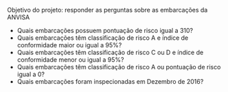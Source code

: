 Objetivo do projeto: responder as perguntas sobre as embarcações da ANVISA

* Quais embarcações possuem pontuação de risco igual a 310?
* Quais embarcações têm classificação de risco A e índice de conformidade maior ou
igual a 95%?
* Quais embarcações têm classificação de risco C ou D e índice de conformidade menor
ou igual a 95%?
* Quais embarcações têm classificação de risco A ou pontuação de risco igual a 0?
* Quais embarcações foram inspecionadas em Dezembro de 2016?
